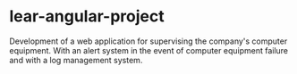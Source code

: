 # lear-angular-project
Development of a web application for supervising the company's computer equipment. With an alert system in the event of computer equipment failure and with a log management system.
